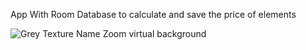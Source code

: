 App With Room Database to calculate and save the price of elements

![Grey Texture Name Zoom virtual background](https://github.com/abdallasaad14/GroceryApp/assets/96235129/4d537583-b1b2-43e0-b27d-363967fb594b)
